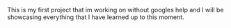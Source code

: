 This is my first project that im working on without googles help and I will be showcasing everything that I have learned up to this moment.
